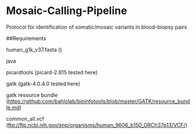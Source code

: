 # Mosaic-Calling-Pipeline
Protocol for identification of somatic/mosaic variants in blood-biopsy pairs

##Requirements

human_g1k_v37.fasta ()

java

picardtools (picard-2.815 tested here) 

gatk (gatk-4.0.4.0 tested here)

gatk resource bundle (https://github.com/bahlolab/bioinfotools/blob/master/GATK/resource_bundle.md)

common_all.vcf (ftp://ftp.ncbi.nih.gov/snp/organisms/human_9606_b150_GRCh37p13/VCF/)
